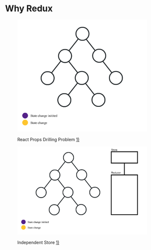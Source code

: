 # Why Redux

<figure><img src="../.gitbook/assets/1_9PS1G3FYqBbChVG0R1eh7Q.gif" alt=""><figcaption><p>React Props Drilling Problem <a href="https://medium.com/dailyjs/when-do-i-know-im-ready-for-redux-f34da253c85f">1)</a></p></figcaption></figure>

<figure><img src="../.gitbook/assets/1_f3gS9znOZvX8HfCLg7T--Q.gif" alt=""><figcaption><p>Independent Store <a href="https://medium.com/dailyjs/when-do-i-know-im-ready-for-redux-f34da253c85f">1)</a></p></figcaption></figure>

